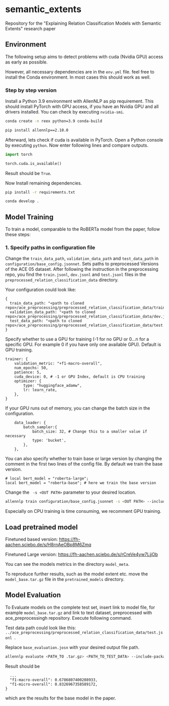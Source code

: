 # semantic_extents
Repository for the "Explaining Relation Classification Models with Semantic Extents" research paper

## Environment

The following setup aims to detect problems with cuda (Nvidia GPU) access as early as possible.

However, all necessary dependencies are in the `env.yml` file. feel free to install the Conda
environment. In most cases this should work as well.

### Step by step version

Install a Python 3.9 environment with AllenNLP as pip requirement. This should install
PyTorch with GPU access, if you have an Nvidia GPU and all drivers installed.
You can check by executing `nvidia-smi`.

```bash
conda create -n reex python=3.9 conda-build

pip install allennlp==2.10.0
```

Afterward, lets check if cuda is available in PyTorch. Open a Python console by executing `python`.
Now enter following lines and compare outputs.

```python
import torch

torch.cuda.is_available()
```
Result should be `True`.

Now Install remaining dependencies.

```bash
pip install -r requirements.txt

conda develop .
```

## Model Training

To train a model, comparable to the RoBERTa model from the paper, follow these steps:

### 1. Specify paths in configuration file

Change the `train_data_path`, `validation_data_path` and `test_data_path` in `configuration/base_config.jsonnet`.
Sets paths to preprocessed Versions of the ACE 05 dataset. After following the instruction in the preprocessing repo, you
find the `train.jsonl`, `dev.jsonl` and `test.jsonl` files in the `preprocessed_relation_classification_data`
directory.

Your configuration could look like:

```
{
  train_data_path: "<path to cloned repo>/ace_preprocessing/preprocessed_relation_classification_data/train.jsonl",
  validation_data_path: "<path to cloned repo>/ace_preprocessing/preprocessed_relation_classification_data/dev.jsonl",
  test_data_path: "<path to cloned repo>/ace_preprocessing/preprocessed_relation_classification_data/test.jsonl"
}
```

Specify whether to use a GPU for training (-1 for no GPU or 0...n for a specific GPU. 
For example 0 if you have only one available GPU). Default is GPU training.

```
trainer: {
    validation_metric: "+f1-macro-overall",
    num_epochs: 50,
    patience: 5,
    cuda_device: 0, # -1 or GPU Index, default is CPU training
    optimizer: {
        type: "huggingface_adamw",
        lr: learn_rate,
    },
}
```

If your GPU runs out of memory, you can change the batch size in the configuration.

```
    data_loader: {
        batch_sampler:{
            batch_size: 32, # Change this to a smaller value if necessary
            type: 'bucket',
        },
    },
```

You can also specify whether to train base or large version by changing the comment in the first
two lines of the config file. By default we train the base version.

```
# local bert_model = "roberta-large";
local bert_model = "roberta-base"; # here we train the base version
```


Change the ` -s <OUT PATH>` parameter to your desired location.

```bash
allennlp train configuration/base_config.jsonnet -s <OUT PATH> --include-package reex
```

Especially on CPU training is time consuming, we recomment GPU training.

## Load pretrained model

Finetuned based version: https://fh-aachen.sciebo.de/s/H8rnAeOBp8M6Zmq

Finetuned Large version: https://fh-aachen.sciebo.de/s/rCreVe4yw7LjjOb

You can see the models metrics in the directory `model_meta`.

To reproduce further results, such as the model extent etc. move the `model_base.tar.gz`
file in the `pretrained_models` directory.

## Model Evaluation

To Evaluate models on the complete test set, insert link to model file, for example `model_base.tar.gz`
and link to text dataset, preprocessed with ace_preprocessingh repository. Execute following command.

Test data path could look like this: `../ace_preprocessing/preprocessed_relation_classification_data/test.jsonl `.

Replace `base_evaluation.josn` with your desired output file path.

```bash
allennlp evaluate <PATH_TO .tar.gz> <PATH_TO_TEST_DATA> --include-package reex --output-file base_evaluation.json
```

Result should be

```
  ...
  "f1-macro-overall": 0.6786807400208933,
  "f1-micro-overall": 0.8326967358589172,
}
```

which are the results for the base model in the paper.